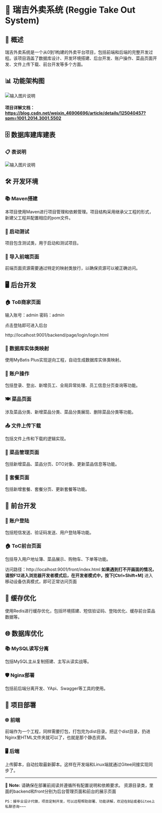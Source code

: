 # 🍔 瑞吉外卖系统 (Reggie Take Out System)

## 🌟 概述

瑞吉外卖系统是一个从0到1构建的外卖平台项目，包括前端和后端的完整开发过程。该项目涵盖了数据库设计、开发环境搭建、后台开发、账户操作、菜品页面开发、文件上传下载、前台开发等多个方面。

## 📊 功能架构图

![输入图片说明](src/main/resources/pic/1b4bbf55da3948e3ec7ff8028d67a908.png)

#### 项目详解文档：https://blog.csdn.net/weixin_46906696/article/details/125040457?spm=1001.2014.3001.5502


## 🗄️ 数据库建库建表

### 📋 表说明

![输入图片说明](src/main/resources/pic/9dca279fae1ea6eb23e9424c99c71ad2.png)

## 🛠️ 开发环境

### 📚 Maven搭建

本项目使用Maven进行项目管理和依赖管理。项目结构采用继承父工程的形式，新建父工程并配置相应的pom文件。

### 🚀 启动测试

项目包含测试类，用于启动和测试项目。

### 📂 导入前端页面

前端页面资源需要通过特定的映射类放行，以确保资源可以被正确访问。

## 🖥️ 后台开发
### 🏠 ToB商家页面
输入账号：admin 密码：admin

点击登陆即可进入后台

http://localhost:9001/backend/page/login/login.html

### 🔄 数据库实体类映射

使用MyBatis Plus实现逆向工程，自动生成数据库实体类映射。

### 👤 账户操作

包括登录、登出、新增员工、全局异常处理、员工信息分页查询等功能。

### 🍽️ 菜品页面

涉及菜品分类、新增菜品分类、菜品分类展现、删除菜品分类等功能。

### 📤 文件上传下载

包括文件上传和下载的逻辑实现。

### 🍳 菜品管理页面

包括新增菜品、菜品分页、DTO对象、更新菜品信息等功能。

### 🥗 套餐页面

包括新增套餐、套餐分页、更新套餐等功能。

## 📱 前台开发

### 📲 账户登陆

包括短信发送、验证码发送、用户登陆等功能。

### 🏠 ToC前台页面

包括导入用户地址簿、菜品展示、购物车、下单等功能。

访问路径：http://localhost:9001/front/index.html
**如果遇到打不开画面的情况，请按F12进入浏览器开发者模式后，在开发者模式中，按下[Ctrl+Shift+M]**
进入移动设备仿真模式，即可正常访问页面

## 💎 缓存优化

使用Redis进行缓存优化，包括环境搭建、短信验证码、登陆优化、缓存前台菜品数据等。

## 🌐 数据库优化

### 📚 MySQL读写分离

包括MySQL主从复制搭建、主写从读实战等。

### 🛡️ Nginx部署

包括前后端分离开发、YApi、Swagger等工具的使用。

## 🚀 项目部署

### 🌐 前端

前端作为一个工程，同样需要打包，打包完为dist目录。把这个dist目录，扔进Nginx里HTML文件夹就可以了，也就是那个静态资源。

### 🖥️ 后端

上传脚本，自动拉取最新脚本。这样在开发端和Linux端就通过Gitee间接实现同步了。

---

📝 **Note:** 请确保在部署前阅读并遵循所有配置说明和依赖要求。
资源目录类，里面的backend和front分别为后台管理页面和前台的展示页面

```
PS：接毕业设计代做，项目定制开发，可以远程帮助部署、功能讲解，欢迎在B站或者Gitee上私聊咨询~~~
```